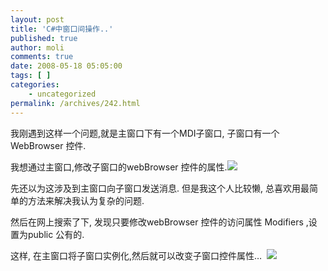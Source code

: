 ```yaml
---
layout: post
title: 'C#中窗口间操作..'
published: true
author: moli
comments: true
date: 2008-05-18 05:05:00
tags: [ ]
categories:
    - uncategorized
permalink: /archives/242.html
---
```

我刚遇到这样一个问题,就是主窗口下有一个MDI子窗口, 子窗口有一个WebBrowser 控件.

我想通过主窗口,修改子窗口的webBrowser 控件的属性.![][1]

先还以为这涉及到主窗口向子窗口发送消息. 但是我这个人比较懒, 总喜欢用最简单的方法来解决我认为复杂的问题.

然后在网上搜索了下, 发现只要修改webBrowser 控件的访问属性 Modifiers ,设置为public 公有的.

这样, 在主窗口将子窗口实例化,然后就可以改变子窗口控件属性&#8230;&nbsp;&nbsp;![][2]

 [1]: http://img.baidu.com/hi/jd/j_0003.gif
 [2]: http://img.baidu.com/hi/tsj/t_0015.gif